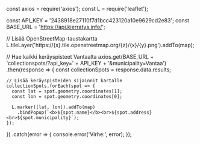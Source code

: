 const axios = require('axios');
const L = require('leaflet');

const API_KEY = '2438918e27110f7d1bcc423120a10e9629cd2e83';
const BASE_URL = 'https://api.kierratys.info/';

// Lisää OpenStreetMap-taustakartta
L.tileLayer('https://{s}.tile.openstreetmap.org/{z}/{x}/{y}.png').addTo(map);

// Hae kaikki keräyspisteet Vantaalta
axios.get(BASE_URL + 'collectionspots/?api_key=' + API_KEY + '&municipality=Vantaa')
  .then(response => {
    const collectionSpots = response.data.results;

    // Lisää keräyspisteiden sijainnit kartalle
    collectionSpots.forEach(spot => {
      const lat = spot.geometry.coordinates[1];
      const lon = spot.geometry.coordinates[0];

      L.marker([lat, lon]).addTo(map)
        .bindPopup(`<b>${spot.name}</b><br>${spot.address}<br>${spot.municipality}`);
    });
  })
  .catch(error => {
    console.error('Virhe:', error);
  });